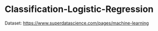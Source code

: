 # Classification-Logistic-Regression

Dataset: https://www.superdatascience.com/pages/machine-learning
